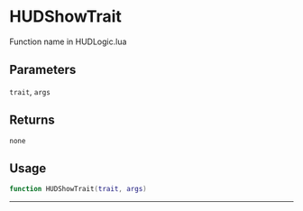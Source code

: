 # HUDShowTrait
Function name in HUDLogic.lua
## Parameters
`trait`, `args`
## Returns
`none`
## Usage
```lua
function HUDShowTrait(trait, args)
```
---
